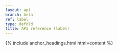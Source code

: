 ```yaml
---
layout: api
branch: beta
ref: label
type: defold
title: API reference (label)
---
```

{% include anchor_headings.html html=content %}